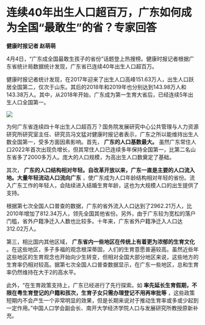 # 连续40年出生人口超百万，广东如何成为全国“最敢生”的省？专家回答

**健康时报记者 赵萌萌**

4月4日，“广东成全国最敢生孩子的省份”话题登上热搜榜。健康时报记者根据广东省统计局数据统计发现，广东省已连续40年出生人口超百万。

健康时报记者统计发现，在2017年迎来了出生人口高峰151.63万人，出生人口跃居全国第二，仅次于山东。其后的2018年和2019年也分别达到143.98万人和143.38万人。其中，从2018年开始，广东成为第一生育大省后，已经连续5年出生人口全国第一。

![](https://inews.gtimg.com/om_bt/OcKj7cN1pIqALY_8sqGHLkEnsFyRCgHqciP0eD6d_TdaEAA/0)

为何广东省连续四十年出生人口超百万？国务院发展研究中心公共管理与人力资源研究所研究室主任、研究员冯文猛对健康时报记者表示，广东之所以能维持出生人数全国第一，受多方面因素影响。首先，
**广东的人口基数最大。**
虽然广东常住人口2022年首次出现负增长，但其常住人口已连续多年保持全国第一，比第二名山东省多了2000多万人。庞大的人口规模，为高出生人口数奠定了基础。

其次， **广东的人口结构相对年轻。自改革开放以来，广东一直是主要的人口流入地。大量年轻流动人口流向广东**
，使广东成为人口年龄结构相对年轻的省份。流入广东工作的年轻人，会陆续进入结婚生育年龄，这也为大规模人口的出生提供了支持。

根据第七次全国人口普查的数据，广东的省外流入人口达到了2962.21万人，比2010年增加了812.34万人，领先全国其他省份。另外，由于广东较为宽松的落户门槛，省外户籍净迁入人数也比较多。十年来，广东省外户籍净迁入人口达312.02万人。

第三，相比国内其他区域， **广东省内一些地区在传统上有着更为浓郁的生育文化**
。在这些地区，多子多福的观念根深蒂固，人们的生育意愿普遍较高。虽然近些年这些地区的生育观念也开始向少生转变，但相对全国大部分地区来说，这些地方的生育率仍相对较高。据第七次全国人口普查数据显示，在广东一些地区，总和生育率仍然维持在大于2的高水平。

此外，“在生育政策支持上，广东已经进行了先行探索。如 **率先延长生育假期，不限在粤生育登记的户籍和孩次，生育子女只需办理登记不用再审批等**
，这些政策短期内不会产生一个非常明显的效果，但是长期来说对于推动生育率或多或少起到一定作用。”中国人口学会副会长、南开大学经济学院人口与发展研究所教授原新补充。

